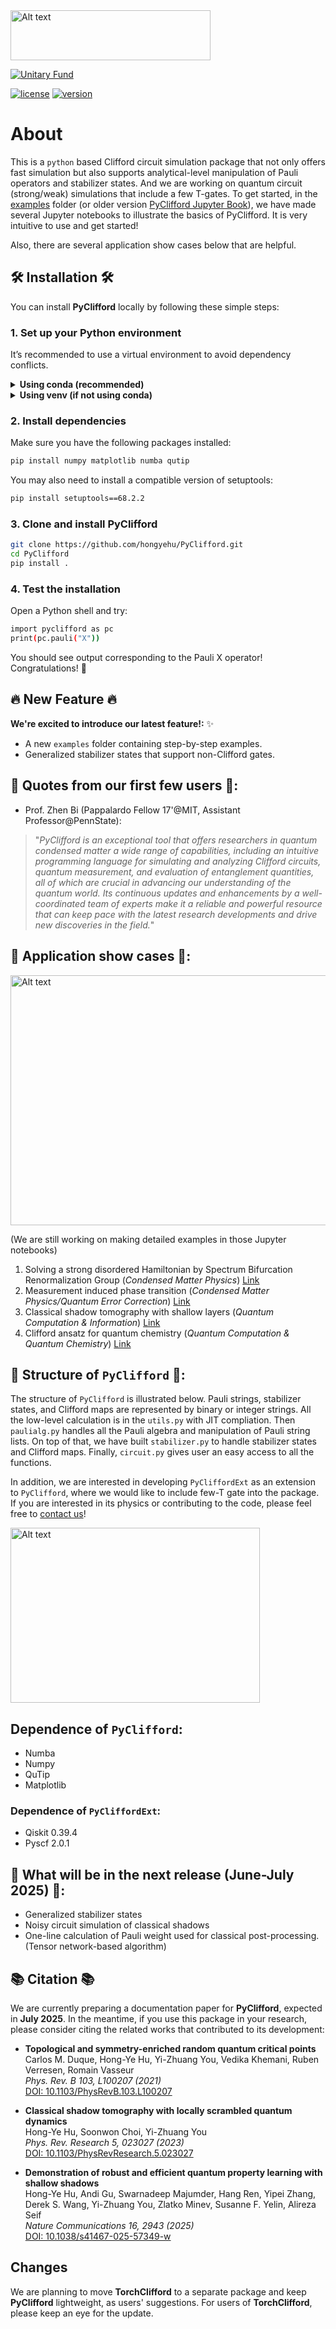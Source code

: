 <img src="/doc/logo.png" alt="Alt text" height="80" width="320">

[![Unitary Fund](https://img.shields.io/badge/Supported%20By-UNITARY%20FUND-brightgreen.svg?style=for-the-badge)](http://unitary.fund)


[![license](https://img.shields.io/badge/license-New%20BSD-blue.svg)](https://opensource.org/licenses/BSD-3-Clause)  [![version](https://img.shields.io/badge/version-0.1.0-green.svg)](https://semver.org)

# About

This is a `python` based Clifford circuit simulation package that not only offers fast simulation but also supports analytical-level manipulation of Pauli operators and stabilizer states. And we are working on quantum circuit (strong/weak) simulations that include a few T-gates. To get started, in the [examples](https://github.com/hongyehu/PyClifford/tree/main/examples) folder (or older version [PyClifford Jupyter Book](https://hongyehu.github.io/PyCliffordPages/intro.html)), we have made several Jupyter notebooks to illustrate the basics of PyClifford. It is very intuitive to use and get started!

<!-- Installation of PyClifford also installs `TorchClifford`, a parallel package that contains the same functionality but in a vectorized and GPU-friendly format. To use TorchClifford, simply `import torchclifford` rather than `import pyclifford`. -->


Also, there are several application show cases below that are helpful.

## 🛠️ Installation 🛠️

You can install **PyClifford** locally by following these simple steps:

### 1. Set up your Python environment

It’s recommended to use a virtual environment to avoid dependency conflicts.

<details>
<summary><strong>Using conda (recommended)</strong></summary>

```bash
conda create --name pyclifford python=3.11
conda activate pyclifford
```
</details>

<details>
<summary><strong>Using venv (if not using conda)</strong></summary>
 
```bash
python3 -m venv pyclifford-env
source pyclifford-env/bin/activate
```
</details>

###  2. Install dependencies

Make sure you have the following packages installed:
```bash
pip install numpy matplotlib numba qutip
```
You may also need to install a compatible version of setuptools:
```bash
pip install setuptools==68.2.2
```

### 3. Clone and install PyClifford

```bash
git clone https://github.com/hongyehu/PyClifford.git
cd PyClifford
pip install .
```

### 4. Test the installation

Open a Python shell and try:
```bash
import pyclifford as pc
print(pc.pauli("X"))
```
You should see output corresponding to the Pauli X operator! Congratulations! 🎉

## :fire: New Feature :fire:

**We're excited to introduce our latest feature!:** :sparkles: 
- A new `examples` folder containing step-by-step examples.
- Generalized stabilizer states that support non-Clifford gates.


## 💬 Quotes from our first few users 💬:
 - Prof. Zhen Bi (Pappalardo Fellow 17'@MIT, Assistant Professor@PennState): 
  > "*PyClifford is an exceptional tool that offers researchers in quantum condensed matter a wide range of capabilities, including an intuitive programming language for simulating and analyzing Clifford circuits, quantum measurement, and evaluation of entanglement quantities, all of which are crucial in advancing our understanding of the quantum world. Its continuous updates and enhancements by a well-coordinated team of experts make it a reliable and powerful resource that can keep pace with the latest research developments and drive new discoveries in the field.*"

## 🚀 Application show cases 🚀:
<img src="/doc/show_cases.png" alt="Alt text" height="400" width="560">

(We are still working on making detailed examples in those Jupyter notebooks)
 1. Solving a strong disordered Hamiltonian by Spectrum Bifurcation Renormalization Group (*Condensed Matter Physics*) [Link](/doc/SBRG.ipynb)
 2. Measurement induced phase transition (*Condensed Matter Physics/Quantum Error Correction*) [Link](/dev/demo-MIPT.ipynb)
 3. Classical shadow tomography with shallow layers (*Quantum Computation & Information*) [Link](/dev/demo-CST.ipynb)
 4. Clifford ansatz for quantum chemistry (*Quantum Computation & Quantum Chemistry*) [Link](/dev/demo-QChem.ipynb)

## 🧱 Structure of `PyClifford` 🧱:
The structure of `PyClifford` is illustrated below. Pauli strings, stabilizer states, and Clifford maps are represented by binary or integer strings. All the low-level calculation is in the `utils.py` with JIT compliation. Then `paulialg.py` handles all the Pauli algebra and manipulation of Pauli string lists. On top of that, we have built `stabilizer.py` to handle stabilizer states and Clifford maps. Finally, `circuit.py` gives user an easy access to all the functions.

In addition, we are interested in developing `PyCliffordExt` as an extension to `PyClifford`, where we would like to include few-T gate into the package. If you are interested in its physics or contributing to the code, please feel free to [contact us](https://scholar.harvard.edu/hongyehu/home)!

<img src="/doc/structure_of_code.png" alt="Alt text" height="280" width="399">

## Dependence of `PyClifford`:
- Numba
- Numpy
- QuTip
- Matplotlib
### Dependence of `PyCliffordExt`:
- Qiskit 0.39.4
- Pyscf 2.0.1

## 🔮 What will be in the next release (June-July 2025) 🔮: 
- Generalized stabilizer states
- Noisy circuit simulation of classical shadows
- One-line calculation of Pauli weight used for classical post-processing. (Tensor network-based algorithm)


<!--**For MacOS user:** you can create a virtual environment containing necessary dependences with `conda env create -f env/miniClifford.yml`-->

## 📚 Citation 📚

We are currently preparing a documentation paper for **PyClifford**, expected in **July 2025**. In the meantime, if you use this package in your research, please consider citing the related works that contributed to its development:

- **Topological and symmetry-enriched random quantum critical points**  
  Carlos M. Duque, Hong-Ye Hu, Yi-Zhuang You, Vedika Khemani, Ruben Verresen, Romain Vasseur  
  *Phys. Rev. B 103, L100207 (2021)*  
  [DOI: 10.1103/PhysRevB.103.L100207](https://journals.aps.org/prb/abstract/10.1103/PhysRevB.103.L100207)

- **Classical shadow tomography with locally scrambled quantum dynamics**  
  Hong-Ye Hu, Soonwon Choi, Yi-Zhuang You  
  *Phys. Rev. Research 5, 023027 (2023)*  
  [DOI: 10.1103/PhysRevResearch.5.023027](https://journals.aps.org/prresearch/abstract/10.1103/PhysRevResearch.5.023027)

- **Demonstration of robust and efficient quantum property learning with shallow shadows**  
  Hong-Ye Hu, Andi Gu, Swarnadeep Majumder, Hang Ren, Yipei Zhang, Derek S. Wang, Yi-Zhuang You, Zlatko Minev, Susanne F. Yelin, Alireza Seif  
  *Nature Communications 16, 2943 (2025)*  
  [DOI: 10.1038/s41467-025-57349-w](https://www.nature.com/articles/s41467-025-57349-w)

## Changes
We are planning to move **TorchClifford** to a separate package and keep **PyClifford** lightweight, as users' suggestions. For users of **TorchClifford**, please keep an eye for the update.
